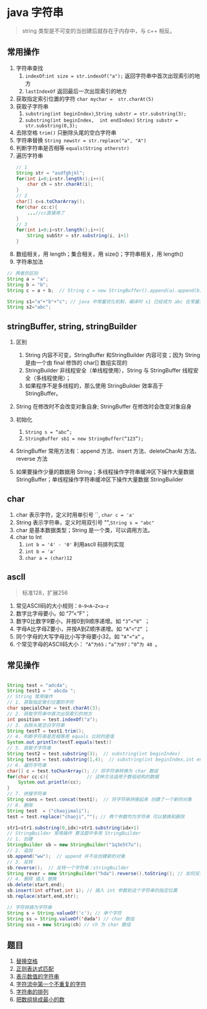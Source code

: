 # java 字符串

> string 类型是不可变的当创建后就存在于内存中，与 c++ 相反。

## 常用操作

1. 字符串查找
   1. `indexOf`:`int size = str.indexOf("a");` 返回字符串中首次出现索引的地方
   2. `lastIndexOf` 返回最后一次出现索引的地方
2. 获取指定索引位置的字符 `char mychar =  str.charAt(5)`
3. 获取子字符串
   1. `substring(int beginIndex)`,`String substr = str.substring(3);`
   2. `substring(int beginIndex,  int endIndex)` `String substr = str.substring(0,3);`
4. 去除空格  `trim()` 只删除头尾的空白字符串
5. 字符串替换 `String newstr = str.replace("a", "A")`
6. 判断字符串是否相等 `equals(String otherstr)`
7. 遍历字符串
    ```java
    // 1
    String str = "asdfghjkl";
    for(int i=0;i<str.length();i++){
        char ch = str.charAt(i);
    }
    // 2
    char[] c=s.toCharArray();
    for(char cc:c){
        ...//cc直接用了
    }
    // 3
    for(int i=0;i<str.length();i++){
        String subStr = str.substring(i, i+1)
    }
    ```
8. 数组相关，用 length；集合相关，用 size()；字符串相关，用 length()
9. 字符串加法
```java
// 两者的区别
String a = "a";
String b = "b";
String c = a + b;  // String c = new StringBuffer().append(a).append(b).toString(); 在堆内存中新建

String s1="a"+"b"+"c"; // java 中常量优化机制，编译时 s1 已经成为 abc 在常量池中查找创建，s2 不需要再创建
String s2="abc";

```

## stringBuffer, string, stringBuilder

1. 区别
   1. String 内容不可变，StringBuffer 和StringBuilder 内容可变；因为 String 是由一个由 final 修饰的 char[] 数组实现的
   2. StringBuilder 非线程安全（单线程使用），String 与 StringBuffer 线程安全（多线程使用）；
   3. 如果程序不是多线程的，那么使用 StringBuilder 效率高于 StringBuffer。
2. String 在修改时不会改变对象自身; StringBuffer 在修改时会改变对象自身
3. 初始化
   1. `String s = “abc”;`
   2. `StringBuffer sb1 = new StringBuffer(“123”);`

4. StringBuffer 常用方法有：append 方法、insert 方法、deleteCharAt 方法、reverse 方法
5. 如果要操作少量的数据用 String；多线程操作字符串缓冲区下操作大量数据 StringBuffer；单线程操作字符串缓冲区下操作大量数据 StringBuilder

## char

1. char 表示字符，定义时用单引号 \`\`, `char c = 'a'`
2. String 表示字符串，定义时用双引号 "",`String s = "abc"`
3. char 是基本数据类型；String 是一个类，可以调用方法。
4. char to Int
   1. `int b = '4' - '0'` 利用ascll 码排列实现
   2. `int b = 'a'`
   3. `char a = (char)12`

## ascll

> 标准128，扩展256

1. 常见ASCII码的大小规则：`0~9<A~Z<a~z`
2. 数字比字母要小。如 “7”<“F”；
3. 数字0比数字9要小，并按0到9顺序递增。如 `“3”<“8” `；
4. 字母A比字母Z要小，并按A到Z顺序递增。如 `“A”<“Z”` ；
5. 同个字母的大写字母比小写字母要小32。如 `“A”<“a”` 。
6. 个常见字母的ASCII码大小： `“A”为65；“a”为97；“0”为 48 `。

## 常见操作

```java

String test = "adcda";
String test1 = " abcda ";
// String 常用操作 
// 1. 获取指定索引位置的字符
char specialChar = test.charAt(3);
// 2. 获取字符串中首次出现索引的地方
int position = test.indexOf("a");
// 3. 去除头尾空白字符串
String testT = test1.trim();
// 4. 判断字符串是否相等用 equals 比较的是值
System.out.println(testT.equals(test))
// 5. 获取子字符串
String test2 = test.substring(3);  // substring(int beginIndex)
String test3 = test.substring(1,4);  // substring(int beginIndex,int endIndex)
// 6. 遍历字符串
char[] c = test.toCharArray(); // 将字符串转换为 char 数组
for(char cc:c){              // 这种方法适用于数组结构的数据
    System.out.println(cc);
}
// 7. 拼接字符串
String cons = test.concat(test1);  // 将字符串拼接起来 创建了一个新的对象
// 8. 删除
String test  = ("chaojimali");
test = test.replace("chaoji",""); // 两个参数均为字符串 可以替换和删除

str1=str1.substring(0,idx)+str1.substring(idx+1)
// StringBuilder 常用操作 算法题中多用 StringBuilder
// 1. 创建
StringBuilder sb = new StringBuilder("1q3e5t7u");
// 2. 追加
sb.append("ww");  // append 并不会创建新的对象
// 3. 反转
sb.reverse();  // 反转一个字符串：stringBuilder
String rever = new StringBuilder("hda").reverse().toString(); // 如何反转一个给定字符串返回 string
// 4. 删除 插入 替换
sb.delete(start,end);
sb.insert(int offset,int i); // 插入 int 参数到这个字符串的指定位置 
sb.replace(start,end,str);

// 字符转换为字符串
String s = String.valueOf('c'); // 单个字符
String ss = String.valueOf('dada') // char 数组
String sss = new String(ch) // ch 为 char 数组
```

## 题目

1. [替换空格](../offerJz/4-替换空格.java)
2. [正则表达式匹配](../offerJz/5-正则表达式匹配.java)
3. [表示数值的字符串](../offerJz/6-表示数值的字符串.java)
4. [字符流中第一个不重复的字符](../offerJz/7-字符流中第一个不重复的字符.java)
5. [字符串的排列](../offerJz/42-字符串的排列.java)
6. [把数组排成最小的数](../offerJz/47-把数组排成最小的数.java)